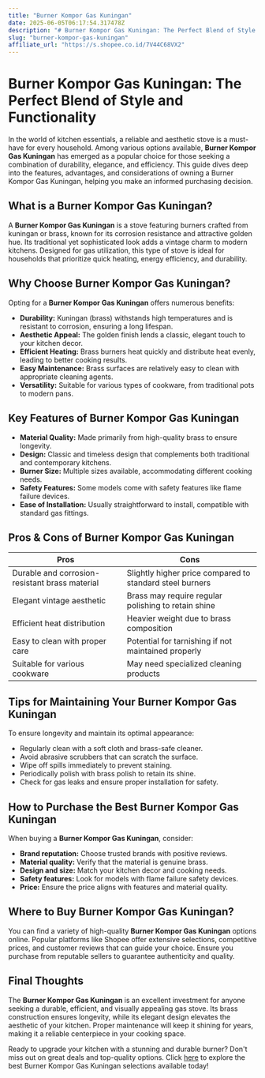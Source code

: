 ```yaml
---
title: "Burner Kompor Gas Kuningan"
date: 2025-06-05T06:17:54.317478Z
description: "# Burner Kompor Gas Kuningan: The Perfect Blend of Style and Functionality..."
slug: "burner-kompor-gas-kuningan"
affiliate_url: "https://s.shopee.co.id/7V44C68VX2"
---
```

# Burner Kompor Gas Kuningan: The Perfect Blend of Style and Functionality

In the world of kitchen essentials, a reliable and aesthetic stove is a must-have for every household. Among various options available, **Burner Kompor Gas Kuningan** has emerged as a popular choice for those seeking a combination of durability, elegance, and efficiency. This guide dives deep into the features, advantages, and considerations of owning a Burner Kompor Gas Kuningan, helping you make an informed purchasing decision.

## What is a Burner Kompor Gas Kuningan?

A **Burner Kompor Gas Kuningan** is a stove featuring burners crafted from kuningan or brass, known for its corrosion resistance and attractive golden hue. Its traditional yet sophisticated look adds a vintage charm to modern kitchens. Designed for gas utilization, this type of stove is ideal for households that prioritize quick heating, energy efficiency, and durability.

## Why Choose Burner Kompor Gas Kuningan?

Opting for a **Burner Kompor Gas Kuningan** offers numerous benefits:
- **Durability:** Kuningan (brass) withstands high temperatures and is resistant to corrosion, ensuring a long lifespan.
- **Aesthetic Appeal:** The golden finish lends a classic, elegant touch to your kitchen decor.
- **Efficient Heating:** Brass burners heat quickly and distribute heat evenly, leading to better cooking results.
- **Easy Maintenance:** Brass surfaces are relatively easy to clean with appropriate cleaning agents.
- **Versatility:** Suitable for various types of cookware, from traditional pots to modern pans.

## Key Features of Burner Kompor Gas Kuningan

- **Material Quality:** Made primarily from high-quality brass to ensure longevity.
- **Design:** Classic and timeless design that complements both traditional and contemporary kitchens.
- **Burner Size:** Multiple sizes available, accommodating different cooking needs.
- **Safety Features:** Some models come with safety features like flame failure devices.
- **Ease of Installation:** Usually straightforward to install, compatible with standard gas fittings.

## Pros & Cons of Burner Kompor Gas Kuningan

| **Pros**                                           | **Cons**                                             |
|-----------------------------------------------------|------------------------------------------------------|
| Durable and corrosion-resistant brass material    | Slightly higher price compared to standard steel burners |
| Elegant vintage aesthetic                          | Brass may require regular polishing to retain shine |
| Efficient heat distribution                        | Heavier weight due to brass composition             |
| Easy to clean with proper care                      | Potential for tarnishing if not maintained properly |
| Suitable for various cookware                      | May need specialized cleaning products             |

## Tips for Maintaining Your Burner Kompor Gas Kuningan

To ensure longevity and maintain its optimal appearance:
- Regularly clean with a soft cloth and brass-safe cleaner.
- Avoid abrasive scrubbers that can scratch the surface.
- Wipe off spills immediately to prevent staining.
- Periodically polish with brass polish to retain its shine.
- Check for gas leaks and ensure proper installation for safety.

## How to Purchase the Best Burner Kompor Gas Kuningan

When buying a **Burner Kompor Gas Kuningan**, consider:
- **Brand reputation:** Choose trusted brands with positive reviews.
- **Material quality:** Verify that the material is genuine brass.
- **Design and size:** Match your kitchen decor and cooking needs.
- **Safety features:** Look for models with flame failure safety devices.
- **Price:** Ensure the price aligns with features and material quality.

## Where to Buy Burner Kompor Gas Kuningan?

You can find a variety of high-quality **Burner Kompor Gas Kuningan** options online. Popular platforms like Shopee offer extensive selections, competitive prices, and customer reviews that can guide your choice. Ensure you purchase from reputable sellers to guarantee authenticity and quality.

## Final Thoughts

The **Burner Kompor Gas Kuningan** is an excellent investment for anyone seeking a durable, efficient, and visually appealing gas stove. Its brass construction ensures longevity, while its elegant design elevates the aesthetic of your kitchen. Proper maintenance will keep it shining for years, making it a reliable centerpiece in your cooking space.

Ready to upgrade your kitchen with a stunning and durable burner? Don't miss out on great deals and top-quality options. Click [here](https://s.shopee.co.id/7V44C68VX2) to explore the best Burner Kompor Gas Kuningan selections available today!